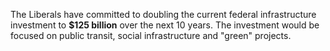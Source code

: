 The Liberals have committed to doubling the current federal infrastructure investment to **$125 billion** over the next 10 years.  The investment would be focused on public transit, social infrastructure and "green" projects.